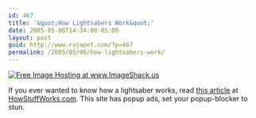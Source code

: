 ```yaml
---
id: 467
title: '&quot;How Lightsabers Work&quot;'
date: 2005-05-06T14:34:00-05:00
layout: post
guid: http://www.rajapet.com/?p=467
permalink: /2005/05/06/how-lightsabers-work/
---
```

<a href="http://img113.echo.cx/my.php?image=lightsaber65ch.jpg" target="_blank"><img alt="Free Image Hosting at www.ImageShack.us" src="https://i2.wp.com/img113.echo.cx/img113/8849/lightsaber65ch.th.jpg?w=680" border="0"  /></a>

If you ever wanted to know how a lightsaber works, read [this article](http://www.howstuffworks.com/lightsaber.htm) at [HowStuffWorks.com](http://www.howstuffworks.com/). This site has popup ads, set your popup-blocker to stun.